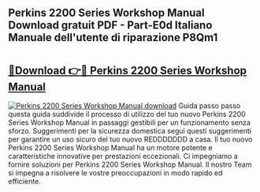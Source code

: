 ## Perkins 2200 Series Workshop Manual Download gratuit PDF - Part-E0d Italiano Manuale dell'utente di riparazione P8Qm1

# <h2><a href="http://dfbmlu.blite.top/?on=Perkins+2200+Series+Workshop+Manual">🔗Download 👉🔴 Perkins 2200 Series Workshop Manual</a></h2>

[![Perkins 2200 Series Workshop Manual download](https://i.imgur.com/lujVjoI.png)](http://dfbmlu.blite.top/?on=Perkins+2200+Series+Workshop+Manual)
Guida passo passo questa guida suddivide il processo di utilizzo del tuo nuovo Perkins 2200 Series Workshop Manual in passaggi gestibili per un funzionamento senza sforzo. Suggerimenti per la sicurezza domestica segui questi suggerimenti per garantire un uso sicuro del tuo nuovo REDDDDDDD a casa. Il tuo nuovo Perkins 2200 Series Workshop Manual ha un motore potente e caratteristiche innovative per prestazioni eccezionali. Ci impegniamo a fornire soluzioni per Perkins 2200 Series Workshop Manual. Il nostro Team si impegna a risolvere le vostre preoccupazioni in modo rapido ed efficiente.
